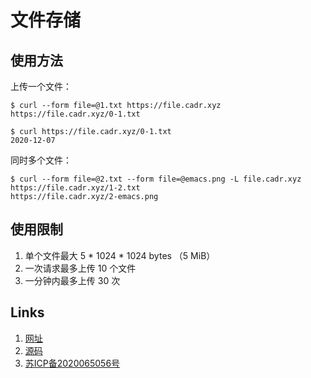 # 文件存储

## 使用方法

上传一个文件：

    $ curl --form file=@1.txt https://file.cadr.xyz
    https://file.cadr.xyz/0-1.txt

    $ curl https://file.cadr.xyz/0-1.txt
    2020-12-07

同时多个文件：

    $ curl --form file=@2.txt --form file=@emacs.png -L file.cadr.xyz
    https://file.cadr.xyz/1-2.txt
    https://file.cadr.xyz/2-emacs.png

## 使用限制

1. 单个文件最大 5 * 1024 * 1024 bytes （5 MiB）
2. 一次请求最多上传 10 个文件
3. 一分钟内最多上传 30 次

## Links

1. [网址](https://file.cadr.xyz/)
2. [源码](https://github.com/xuchunyang/file)
3. [苏ICP备2020065056号](http://beian.miit.gov.cn/)
